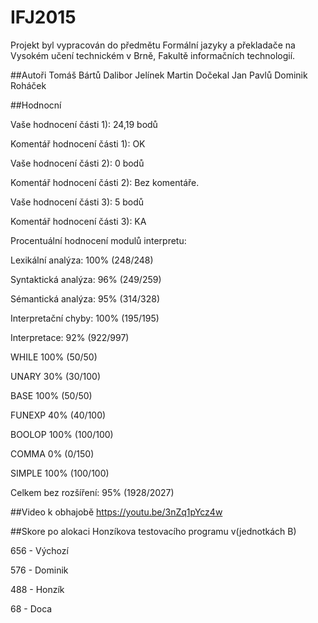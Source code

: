 # IFJ2015
Projekt byl vypracován do předmětu Formální jazyky a překladače na Vysokém učení technickém v Brně, Fakultě informačních technologií.

##Autoři
Tomáš Bártů
Dalibor Jelínek
Martin Dočekal
Jan Pavlů
Dominik Roháček

##Hodnocní

Vaše hodnocení části 1): 24,19 bodů

  Komentář hodnocení části 1): OK
  
Vaše hodnocení části 2): 0 bodů

  Komentář hodnocení části 2): Bez komentáře.
  
Vaše hodnocení části 3): 5 bodů

  Komentář hodnocení části 3): KA


Procentuální hodnocení modulů interpretu: 

Lexikální analýza: 100% (248/248)

Syntaktická analýza: 96% (249/259)

Sémantická analýza: 95% (314/328)

Interpretační chyby: 100% (195/195)

Interpretace: 92% (922/997)

WHILE 100% (50/50)

UNARY 30% (30/100)

BASE 100% (50/50)

FUNEXP 40% (40/100)

BOOLOP 100% (100/100)

COMMA 0% (0/150)

SIMPLE 100% (100/100)

Celkem bez rozšíření: 95% (1928/2027)

##Video k obhajobě
https://youtu.be/3nZq1pYcz4w

##Skore po alokaci Honzíkova testovacího programu
v(jednotkách B)

656 - Výchozí

576 - Dominik

488 - Honzík

68 - Doca

